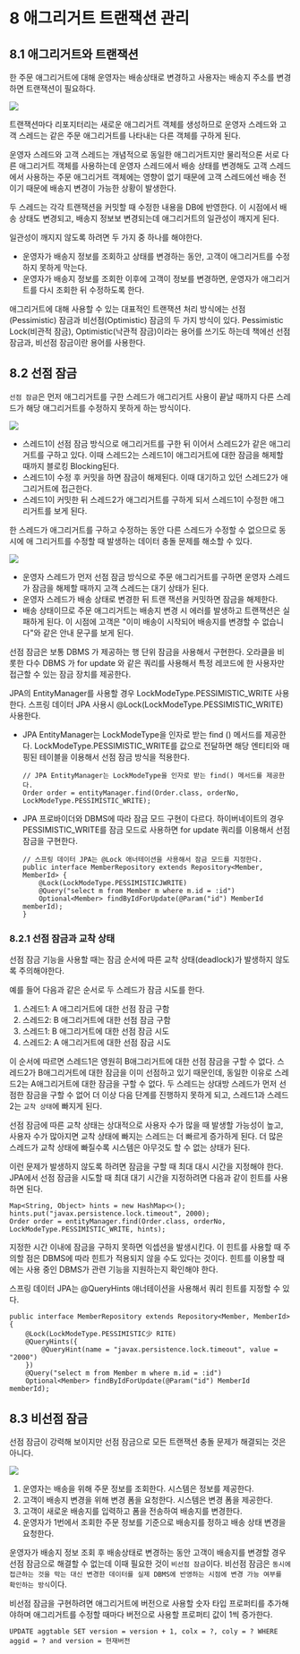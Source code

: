 # 8 애그리거트 트랜잭션 관리

## 8.1 애그리거트와 트랜잭션
한 주문 애그리거트에 대해 운영자는 배송상태로 변경하고 사용자는 배송지 주소를 변경하면 트랜잭션이 필요하다.

<img src="./그림 8.1.png">

트랜잭션마다 리포지터리는 새로운 애그리거트 객체를 생성하므로 운영자 스레드와 고객 스레드는 같은 주문 애그리거트를 나타내는 다른 객체를 구하게 된다.

운영자 스레드와 고객 스레드는 개념적으로 동일한 애그리거트지만 물리적으론 서로 다른 애그리거트 객체를 사용하는데 운영자 스레드에서 배송 상태를 변경해도 고객 스레드에서 사용하는 주문 애그리거트 객체에는 영향이 없기 때문에 고객 스레드에선 배송 전이기 때문에 배송지 변경이 가능한 상황이 발생한다.

두 스레드는 각각 트랜잭션을 커밋할 때 수정한 내용을 DB에 반영한다. 이 시점에서 배송 상태도 변경되고, 배송지 정보보 변경되는데 애그리거트의 일관성이 깨지게 된다.

일관성이 깨지지 않도록 하려면 두 가지 중 하나를 해야한다.
* 운영자가 배송지 정보를 조회하고 상태를 변경하는 동안, 고객이 애그리거트를 수정하지 못하게 막는다.
* 운영자가 배송지 정보를 조회한 이후에 고객이 정보를 변경하면, 운영자가 애그리거트를 다시 조회한 뒤 수정하도록 한다.

애그리거트에 대해 사용할 수 있는 대표적인 트랜잭션 처리 방식에는 선점(Pessimistic) 잠금과
비선점(Optimistic) 잠금의 두 가지 방식이 있다. Pessimistic Lock(비관적 잠금), Optimistic(낙관적 잠금)이라는 용어를 쓰기도 하는데 책에선 선점 잠금과, 비선점 잠금이란 용어를 사용한다.

## 8.2 선점 잠금
`선점 잠금`은 먼저 애그리거트를 구한 스레드가 애그리거트 사용이 끝날 때까지 다른 스레드가 해당 애그리거트를 수정하지 못하게 하는 방식이다.

<img src="./그림 8.2.png">

* 스레드1이 선점 잠금 방식으로 애그리거트를 구한 뒤 이어서 스레드2가 같은 애그리거트를 구하고 있다. 이때 스레드2는 스레드1이 애그리거트에 대한 잠금을 해제할 때까지 블로킹 Blocking된다.
* 스레드1이 수정 후 커밋을 하면 잠금이 해제된다. 이때 대기하고 있던 스레드2가 애그리거트에 접근한다.
* 스레드1이 커밋한 뒤 스레드2가 애그리거트를 구하게 되서 스레드1이 수정한 애그리거트를 보게 된다.

한 스레드가 애그리거트를 구하고 수정하는 동안 다른 스레드가 수정할 수 없으므로 동시에 애
그리거트를 수정할 때 발생하는 데이터 충돌 문제를 해소할 수 있다.

<img src="./그림 8.3.png">

* 운영자 스레드가 먼저 선점 잠금 방식으로 주문 애그리거트를 구하면 운영자 스레드가 잠금을
해제할 때까지 고객 스레드는 대기 상태가 된다.
* 운영자 스레드가 배송 상태로 변경한 뒤 트랜 잭션을 커밋하면 잠금을 해제한다.
* 배송 상태이므로 주문 애그리거트는 배송지 변경 시 에러를 발생하고 트랜잭션은 실패하게 된다. 이 시점에 고객은 "이미 배송이 시작되어 배송지를 변경할 수 없습니다"와 같은 안내 문구를 보게 된다.

선점 잠금은 보통 DBMS 가 제공하는 행 단위 잠금을 사용해서 구현한다. 오라클을 비롯한 다수 DBMS 가 for update 와 같은 쿼리를 사용해서 특정 레코드에 한 사용자만 접근할 수 있는 잠금 장치를 제공한다.

JPA의 EntityManager를 사용할 경우 LockModeType.PESSIMISTIC_WRITE 사용한다. 스프링 데이터 JPA 사용시 @Lock(LockModeType.PESSIMISTIC_WRITE) 사용한다.
* JPA EntityManager는 LockModeType을 인자로 받는 find () 메서드를 제공한다.
LockModeType.PESSIMISTIC_WRITE를 값으로 전달하면 해당 엔티티와 매핑된 테이블을
이용해서 선점 잠금 방식을 적용한다.
    ```
    // JPA EntityManager는 LockModeType을 인자로 받는 find() 메서드를 제공한다.
    Order order = entityManager.find(Order.class, orderNo, LockModeType.PESSIMISTIC_WRITE);
    ```
* JPA 프로바이더와 DBMS에 따라 잠금 모드 구현이 다르다. 하이버네이트의 경우 PESSIMISTIC_WRITE를 잠금 모드로 사용하면 for update 쿼리를 이용해서 선점 잠금을 구현한다.
    ```
    // 스프링 데이터 JPA는 @Lock 애너테이션을 사용해서 잠금 모드를 지정한다.
    public interface MemberRepository extends Repository<Member, MemberId> {
        @Lock(LockModeType.PESSIMISTICJWRITE)
        @Query("select m from Member m where m.id = :id")
        Optional<Member> findByIdForUpdate(@Param("id") MemberId memberId);
    }
    ```

### 8.2.1 선점 잠금과 교착 상태
선점 잠금 기능을 사용할 때는 잠금 순서에 따른 교착 상태(deadlock)가 발생하지 않도록 주의해야한다.

예를 들어 다음과 같은 순서로 두 스레드가 잠금 시도를 한다.
1. 스레드1: A 애그리거트에 대한 선점 잠금 구함
2. 스레드2: B 애그리거트에 대한 선점 잠금 구함
3. 스레드1: B 애그리거트에 대한 선점 잠금 시도
4. 스레드2: A 애그리거트에 대한 선점 잠금 시도

이 순서에 따르면 스레드1은 영원히 B애그리거트에 대한 선점 잠금을 구할 수 없다. 스레드2가 B애그리거트에 대한 잠금을 이미 선점하고 있기 때문인데, 동일한 이유로 스레드2는 A애그리거트에 대한 잠금을 구할 수 없다. 두 스레드는 상대방 스레드가 먼저 선점한 잠금을 구할 수 없어 더 이상 다음 단계를 진행하지 못하게 되고, 스레드1과 스레드2는 `교착 상태`에 빠지게 된다.

선점 잠금에 따른 교착 상태는 상대적으로 사용자 수가 많을 때 발생할 가능성이 높고, 사용자 수가 많아지면 교착 상태에 빠지는 스레드는 더 빠르게 증가하게 된다. 더 많은 스레드가 교착 상태에 빠질수록 시스템은 아무것도 할 수 없는 상태가 된다.

이런 문제가 발생하지 않도록 하려면 잠금을 구할 때 최대 대시 시간을 지정해야 한다. 
JPA에서 선점 잠금을 시도할 때 최대 대기 시간을 지정하려면 다음과 같이 힌트를 사용하면 된다.
```
Map<String, Object> hints = new HashMap<>();
hints.put("javax.persistence.lock.timeout", 2000);
Order order = entityManager.find(Order.class, orderNo, LockModeType.PESSIMISTIC_WRITE, hints);
```
지정한 시간 이내에 잠금을 구하지 못하면 익셉션을 발생시킨다. 
이 힌트를 사용할 때 주의할 점은 DBMS에 따라 힌트가 적용되지 않을 수도 있다는 것이다. 
힌트를 이용할 때에는 사용 중인 DBMS가 관련 기능을 지원하는지 확인해야 한다.

스프링 데이터 JPA는 @QueryHints 애너테이션을 사용해서 쿼리 힌트를 지정할 수 있다.
```
public interface MemberRepository extends Repository<Member, MemberId> { 
    @Lock(LockModeType.PESSIMISTIC少 RITE)
    @QueryHints({
        @QueryHint(name = "javax.persistence.lock.timeout", value = "2000")
    })
    @Query("select m from Member m where m.id = :id")
    Optional<Member> findByIdForUpdate(@Param("id") MemberId memberId);
```

## 8.3 비선점 잠금
선점 잠금이 강력해 보이지만 선점 잠금으로 모든 트랜잭션 충돌 문제가 해결되는 것은 아니다.

<img src="./그림 8.4.png">

1. 운영자는 배송을 위해 주문 정보를 조회한다. 시스템은 정보를 제공한다.
2. 고객이 배송지 변경을 위해 변경 폼을 요청한다. 시스템은 변경 폼을 제공한다.
3. 고객이 새로운 배송지를 입력하고 폼을 전송하여 배송지를 변경한다.
4. 운영자가 1번에서 조회한 주문 정보를 기준으로 배송지를 정하고 배송 상태 변경을 요청한다.

운영자가 배송지 정보 조회 후 배송상태로 변경하는 동안 고객이 배송지를 변경할 경우 선점 잠금으로 해결할 수 없는데 이때 필요한 것이 `비선점 잠금`이다.
비선점 잠금은 `동시에 접근하는 것을 막는 대신 변경한 데이터를 실제 DBMS에 반영하는 시점에 변경 가능 여부를 확인하는 방식`이다.

비선점 잠금을 구현하려면 애그리거트에 버전으로 사용할 숫자 타입 프로퍼티를 추가해야하며 애그리거트를 수정할 때마다 버전으로 사용할 프로퍼티 값이 1씩 증가한다.
```
UPDATE aggtable SET version = version + 1, colx = ?, coly = ? WHERE aggid = ? and version = 현재버전
```